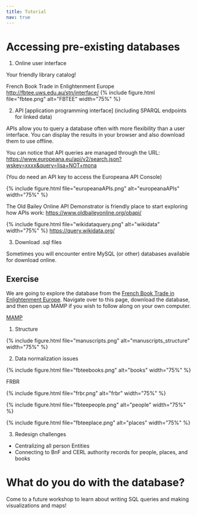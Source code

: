```yaml
---
title: Tutorial
nav: true
---
```


# Accessing pre-existing databases


1. Online user interface

Your friendly library catalog!

French Book Trade in Enlightenment Europe
http://fbtee.uws.edu.au/stn/interface/
{% include figure.html file="fbtee.png" alt="FBTEE" width="75%" %}



2. API [application programming interface] (including SPARQL endpoints for linked data)

APIs allow you to query a database often with more flexibility than a user interface. You can display the results in your browser and also download them to use offline.

You can notice that API queries are managed through the URL:
https://www.europeana.eu/api/v2/search.json?wskey=xxxx&query=lisa+NOT+mona

(You do need an API key to access the Europeana API Console)

{% include figure.html file="europeanaAPIs.png" alt="europeanaAPIs" width="75%" %}

The Old Bailey Online API Demonstrator is friendly place to start exploring how APIs work:
https://www.oldbaileyonline.org/obapi/

{% include figure.html file="wikidataquery.png" alt="wikidata" width="75%" %}
https://query.wikidata.org/


3. Download .sql files

Sometimes you will encounter entire MySQL (or other) databases available for download online.


## Exercise

We are going to explore the database from the [French Book Trade in Enlightenment Europe](http://fbtee.uws.edu.au/main/). Navigate over to this page, download the database, and then open up MAMP if you wish to follow along on your own computer.

[MAMP](https://www.mamp.info/en/)


1. Structure

{% include figure.html file="manuscripts.png" alt="manuscripts_structure" width="75%" %}

2. Data normalization issues

{% include figure.html file="fbteebooks.png" alt="books" width="75%" %}

FRBR

{% include figure.html file="frbr.png" alt="frbr" width="75%" %}

{% include figure.html file="fbteepeople.png" alt="people" width="75%" %}

{% include figure.html file="fbteeplace.png" alt="places" width="75%" %}

3. Redesign challenges

- Centralizing all person Entities
- Connecting to BnF and CERL authority records for people, places, and books


# What do you do with the database?

Come to a future workshop to learn about writing SQL queries and making visualizations and maps!
